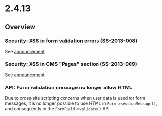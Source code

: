 # 2.4.13

## Overview

### Security: XSS in form validation errors (SS-2013-008)

See [announcement](https://www.silverstripe.org/download/security-releases/ss-2013-008-xss-in-numericfield-validation/)

### Security: XSS in CMS "Pages" section (SS-2013-009)

See [announcement](https://www.silverstripe.org/download/security-releases/ss-2013-009-xss-in-cms-pages-section/)

### API: Form validation message no longer allow HTML

Due to cross-site scripting concerns when user data is used for form messages,
it is no longer possible to use HTML in `Form->sessionMessage()`, and consequently
in the `FormField->validate()` API.